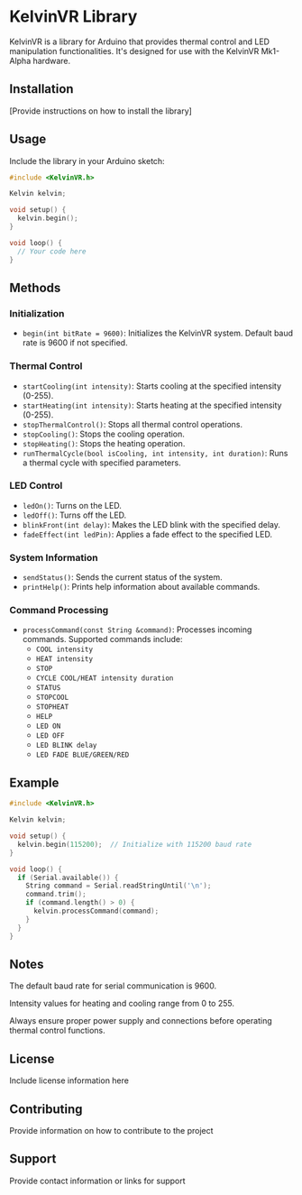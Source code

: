 # KelvinVR Library

KelvinVR is a library for Arduino that provides thermal control and LED manipulation functionalities. It's designed for use with the KelvinVR Mk1-Alpha hardware.

## Installation

[Provide instructions on how to install the library]

## Usage

Include the library in your Arduino sketch:

```cpp
#include <KelvinVR.h>

Kelvin kelvin;

void setup() {
  kelvin.begin();
}

void loop() {
  // Your code here
}
```

## Methods

### Initialization
- `begin(int bitRate = 9600)`: Initializes the KelvinVR system. Default baud rate is 9600 if not specified.

### Thermal Control
- `startCooling(int intensity)`: Starts cooling at the specified intensity (0-255).
- `startHeating(int intensity)`: Starts heating at the specified intensity (0-255).
- `stopThermalControl()`: Stops all thermal control operations.
- `stopCooling()`: Stops the cooling operation.
- `stopHeating()`: Stops the heating operation.
- `runThermalCycle(bool isCooling, int intensity, int duration)`: Runs a thermal cycle with specified parameters.

### LED Control
- `ledOn()`: Turns on the LED.
- `ledOff()`: Turns off the LED.
- `blinkFront(int delay)`: Makes the LED blink with the specified delay.
- `fadeEffect(int ledPin)`: Applies a fade effect to the specified LED.

### System Information
- `sendStatus()`: Sends the current status of the system.
- `printHelp()`: Prints help information about available commands.

### Command Processing
- `processCommand(const String &command)`: Processes incoming commands. Supported commands include:
  - `COOL intensity`
  - `HEAT intensity`
  - `STOP`
  - `CYCLE COOL/HEAT intensity duration`
  - `STATUS`
  - `STOPCOOL`
  - `STOPHEAT`
  - `HELP`
  - `LED ON`
  - `LED OFF`
  - `LED BLINK delay`
  - `LED FADE BLUE/GREEN/RED`


## Example
```cpp 
#include <KelvinVR.h>

Kelvin kelvin;

void setup() {
  kelvin.begin(115200);  // Initialize with 115200 baud rate
}

void loop() {
  if (Serial.available()) {
    String command = Serial.readStringUntil('\n');
    command.trim();
    if (command.length() > 0) {
      kelvin.processCommand(command);
    }
  }
}
```


## Notes
The default baud rate for serial communication is 9600.

Intensity values for heating and cooling range from 0 to 255.

Always ensure proper power supply and connections before operating thermal control functions.

## License
Include license information here

## Contributing
Provide information on how to contribute to the project

## Support
Provide contact information or links for support